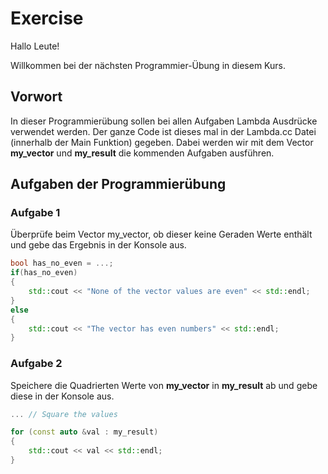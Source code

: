 # Exercise

Hallo Leute!

Willkommen bei der nächsten Programmier-Übung in diesem Kurs.

## Vorwort

In dieser Programmierübung sollen bei allen Aufgaben Lambda Ausdrücke verwendet werden.
Der ganze Code ist dieses mal in der Lambda.cc Datei (innerhalb der Main Funktion) gegeben.
Dabei werden wir mit dem Vector **my_vector** und **my_result** die kommenden Aufgaben ausführen.

## Aufgaben der Programmierübung

### Aufgabe 1

Überprüfe beim Vector my_vector, ob dieser keine Geraden Werte enthält und gebe das Ergebnis in der Konsole aus.

```cpp
bool has_no_even = ...;
if(has_no_even)
{
    std::cout << "None of the vector values are even" << std::endl;
}
else
{
    std::cout << "The vector has even numbers" << std::endl;
}
```

### Aufgabe 2

Speichere die Quadrierten Werte von **my_vector** in **my_result** ab und gebe diese in der Konsole aus.

```cpp
... // Square the values

for (const auto &val : my_result)
{
    std::cout << val << std::endl;
}
```
